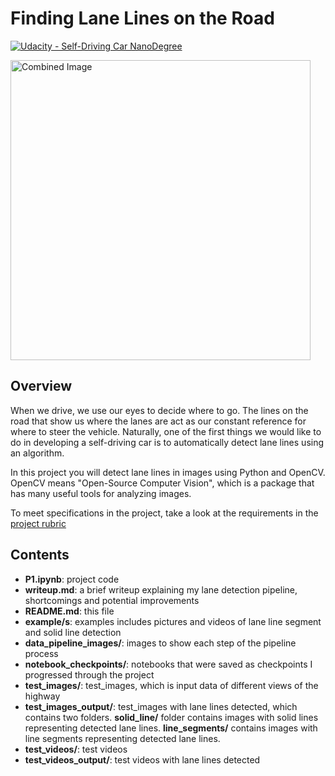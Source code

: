 # **Finding Lane Lines on the Road** 
[![Udacity - Self-Driving Car NanoDegree](https://s3.amazonaws.com/udacity-sdc/github/shield-carnd.svg)](http://www.udacity.com/drive)

<img src="examples/laneLines_thirdPass.jpg" width="480" alt="Combined Image" />

Overview
---

When we drive, we use our eyes to decide where to go.  The lines on the road that show us where the lanes are act as our constant reference for where to steer the vehicle.  Naturally, one of the first things we would like to do in developing a self-driving car is to automatically detect lane lines using an algorithm.

In this project you will detect lane lines in images using Python and OpenCV.  OpenCV means "Open-Source Computer Vision", which is a package that has many useful tools for analyzing images.  

To meet specifications in the project, take a look at the requirements in the [project rubric](https://review.udacity.com/#!/rubrics/322/view)


Contents
---

- **P1.ipynb**: project code
- **writeup.md**: a brief writeup explaining my lane detection pipeline, shortcomings and potential improvements
- **README.md**: this file
- **example/s**: examples includes pictures and videos of lane line segment and solid line detection
- **data_pipeline_images/**: images to show each step of the pipeline process
- **notebook_checkpoints/**: notebooks that were saved as checkpoints I progressed through the project
- **test_images/**: test_images, which is input data of different views of the highway
- **test_images_output/**: test_images with lane lines detected, which contains two folders. **solid_line/** folder contains images with solid lines representing detected lane lines. **line_segments/** contains images with line segments representing detected lane lines.
- **test_videos/**: test videos
- **test_videos_output/**: test videos with lane lines detected


